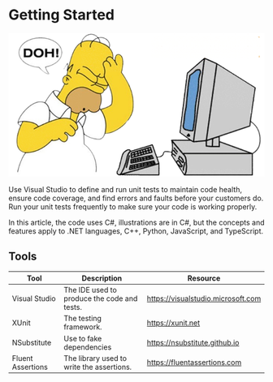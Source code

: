 # Getting Started

![Getting Started](UnitTest_Started1.png)

Use Visual Studio to define and run unit tests to maintain code health, ensure code coverage, and find errors and faults before your customers do. 
Run your unit tests frequently to make sure your code is working properly.

In this article, the code uses C#, illustrations are in C#, but the concepts and features apply to .NET languages, C++, Python, JavaScript, and TypeScript.

## Tools

| Tool              | Description                                 | Resource                           |
|-------------------|---------------------------------------------|------------------------------------|
| Visual Studio     | The IDE used to produce the code and tests. | https://visualstudio.microsoft.com |
| XUnit             | The testing framework.                      | https://xunit.net                  |
| NSubstitute       | Use to fake dependencies                    | https://nsubstitute.github.io      |
| Fluent Assertions | The library used to write the assertions.   | https://fluentassertions.com       |